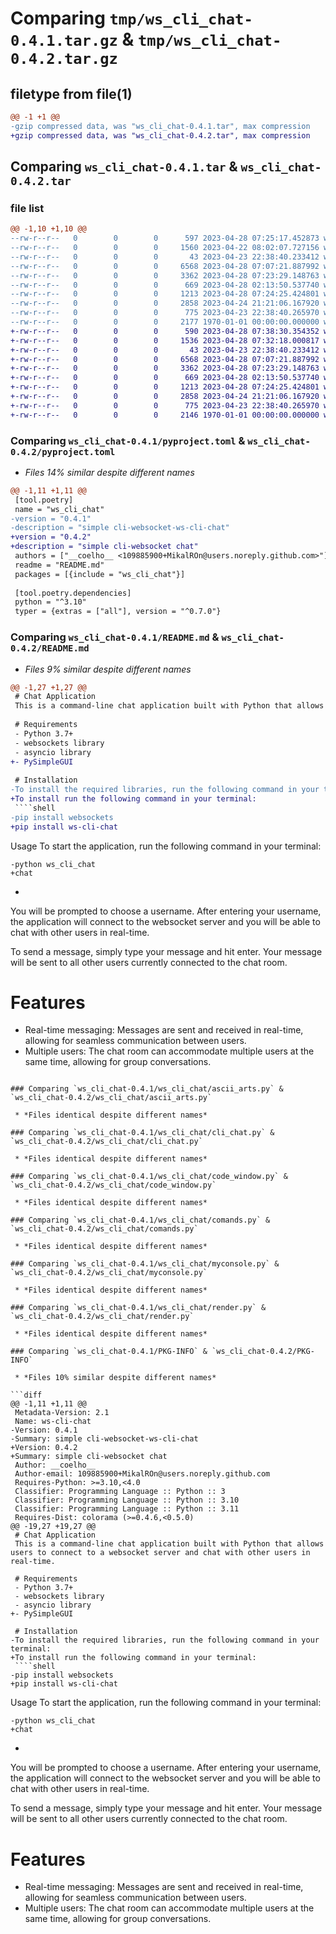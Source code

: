 # Comparing `tmp/ws_cli_chat-0.4.1.tar.gz` & `tmp/ws_cli_chat-0.4.2.tar.gz`

## filetype from file(1)

```diff
@@ -1 +1 @@
-gzip compressed data, was "ws_cli_chat-0.4.1.tar", max compression
+gzip compressed data, was "ws_cli_chat-0.4.2.tar", max compression
```

## Comparing `ws_cli_chat-0.4.1.tar` & `ws_cli_chat-0.4.2.tar`

### file list

```diff
@@ -1,10 +1,10 @@
--rw-r--r--   0        0        0      597 2023-04-28 07:25:17.452873 ws_cli_chat-0.4.1/pyproject.toml
--rw-r--r--   0        0        0     1560 2023-04-22 08:02:07.727156 ws_cli_chat-0.4.1/README.md
--rw-r--r--   0        0        0       43 2023-04-23 22:38:40.233412 ws_cli_chat-0.4.1/ws_cli_chat/__init__.py
--rw-r--r--   0        0        0     6568 2023-04-28 07:07:21.887992 ws_cli_chat-0.4.1/ws_cli_chat/ascii_arts.py
--rw-r--r--   0        0        0     3362 2023-04-28 07:23:29.148763 ws_cli_chat-0.4.1/ws_cli_chat/cli_chat.py
--rw-r--r--   0        0        0      669 2023-04-28 02:13:50.537740 ws_cli_chat-0.4.1/ws_cli_chat/code_window.py
--rw-r--r--   0        0        0     1213 2023-04-28 07:24:25.424801 ws_cli_chat-0.4.1/ws_cli_chat/comands.py
--rw-r--r--   0        0        0     2858 2023-04-24 21:21:06.167920 ws_cli_chat-0.4.1/ws_cli_chat/myconsole.py
--rw-r--r--   0        0        0      775 2023-04-23 22:38:40.265970 ws_cli_chat-0.4.1/ws_cli_chat/render.py
--rw-r--r--   0        0        0     2177 1970-01-01 00:00:00.000000 ws_cli_chat-0.4.1/PKG-INFO
+-rw-r--r--   0        0        0      590 2023-04-28 07:38:30.354352 ws_cli_chat-0.4.2/pyproject.toml
+-rw-r--r--   0        0        0     1536 2023-04-28 07:32:18.000817 ws_cli_chat-0.4.2/README.md
+-rw-r--r--   0        0        0       43 2023-04-23 22:38:40.233412 ws_cli_chat-0.4.2/ws_cli_chat/__init__.py
+-rw-r--r--   0        0        0     6568 2023-04-28 07:07:21.887992 ws_cli_chat-0.4.2/ws_cli_chat/ascii_arts.py
+-rw-r--r--   0        0        0     3362 2023-04-28 07:23:29.148763 ws_cli_chat-0.4.2/ws_cli_chat/cli_chat.py
+-rw-r--r--   0        0        0      669 2023-04-28 02:13:50.537740 ws_cli_chat-0.4.2/ws_cli_chat/code_window.py
+-rw-r--r--   0        0        0     1213 2023-04-28 07:24:25.424801 ws_cli_chat-0.4.2/ws_cli_chat/comands.py
+-rw-r--r--   0        0        0     2858 2023-04-24 21:21:06.167920 ws_cli_chat-0.4.2/ws_cli_chat/myconsole.py
+-rw-r--r--   0        0        0      775 2023-04-23 22:38:40.265970 ws_cli_chat-0.4.2/ws_cli_chat/render.py
+-rw-r--r--   0        0        0     2146 1970-01-01 00:00:00.000000 ws_cli_chat-0.4.2/PKG-INFO
```

### Comparing `ws_cli_chat-0.4.1/pyproject.toml` & `ws_cli_chat-0.4.2/pyproject.toml`

 * *Files 14% similar despite different names*

```diff
@@ -1,11 +1,11 @@
 [tool.poetry]
 name = "ws_cli_chat"
-version = "0.4.1"
-description = "simple cli-websocket-ws-cli-chat"
+version = "0.4.2"
+description = "simple cli-websocket chat"
 authors = ["__coelho__ <109885900+MikalROn@users.noreply.github.com>"]
 readme = "README.md"
 packages = [{include = "ws_cli_chat"}]
 
 [tool.poetry.dependencies]
 python = "^3.10"
 typer = {extras = ["all"], version = "^0.7.0"}
```

### Comparing `ws_cli_chat-0.4.1/README.md` & `ws_cli_chat-0.4.2/README.md`

 * *Files 9% similar despite different names*

```diff
@@ -1,27 +1,27 @@
 # Chat Application
 This is a command-line chat application built with Python that allows users to connect to a websocket server and chat with other users in real-time.
 
 # Requirements
 - Python 3.7+
 - websockets library
 - asyncio library
+- PySimpleGUI
 
 # Installation
-To install the required libraries, run the following command in your terminal:
+To install run the following command in your terminal:
 ````shell
-pip install websockets
+pip install ws-cli-chat
 ````
 Usage
 To start the application, run the following command in your terminal:
 
 ````shell
-python ws_cli_chat
+chat
 ````
-
 You will be prompted to choose a username. After entering your username, the application will connect to the websocket server and you will be able to chat with other users in real-time.
 
 To send a message, simply type your message and hit enter. Your message will be sent to all other users currently connected to the chat room.
 
 # Features
 - Real-time messaging: Messages are sent and received in real-time, allowing for seamless communication between users.
 - Multiple users: The chat room can accommodate multiple users at the same time, allowing for group conversations.
```

### Comparing `ws_cli_chat-0.4.1/ws_cli_chat/ascii_arts.py` & `ws_cli_chat-0.4.2/ws_cli_chat/ascii_arts.py`

 * *Files identical despite different names*

### Comparing `ws_cli_chat-0.4.1/ws_cli_chat/cli_chat.py` & `ws_cli_chat-0.4.2/ws_cli_chat/cli_chat.py`

 * *Files identical despite different names*

### Comparing `ws_cli_chat-0.4.1/ws_cli_chat/code_window.py` & `ws_cli_chat-0.4.2/ws_cli_chat/code_window.py`

 * *Files identical despite different names*

### Comparing `ws_cli_chat-0.4.1/ws_cli_chat/comands.py` & `ws_cli_chat-0.4.2/ws_cli_chat/comands.py`

 * *Files identical despite different names*

### Comparing `ws_cli_chat-0.4.1/ws_cli_chat/myconsole.py` & `ws_cli_chat-0.4.2/ws_cli_chat/myconsole.py`

 * *Files identical despite different names*

### Comparing `ws_cli_chat-0.4.1/ws_cli_chat/render.py` & `ws_cli_chat-0.4.2/ws_cli_chat/render.py`

 * *Files identical despite different names*

### Comparing `ws_cli_chat-0.4.1/PKG-INFO` & `ws_cli_chat-0.4.2/PKG-INFO`

 * *Files 10% similar despite different names*

```diff
@@ -1,11 +1,11 @@
 Metadata-Version: 2.1
 Name: ws-cli-chat
-Version: 0.4.1
-Summary: simple cli-websocket-ws-cli-chat
+Version: 0.4.2
+Summary: simple cli-websocket chat
 Author: __coelho__
 Author-email: 109885900+MikalROn@users.noreply.github.com
 Requires-Python: >=3.10,<4.0
 Classifier: Programming Language :: Python :: 3
 Classifier: Programming Language :: Python :: 3.10
 Classifier: Programming Language :: Python :: 3.11
 Requires-Dist: colorama (>=0.4.6,<0.5.0)
@@ -19,27 +19,27 @@
 # Chat Application
 This is a command-line chat application built with Python that allows users to connect to a websocket server and chat with other users in real-time.
 
 # Requirements
 - Python 3.7+
 - websockets library
 - asyncio library
+- PySimpleGUI
 
 # Installation
-To install the required libraries, run the following command in your terminal:
+To install run the following command in your terminal:
 ````shell
-pip install websockets
+pip install ws-cli-chat
 ````
 Usage
 To start the application, run the following command in your terminal:
 
 ````shell
-python ws_cli_chat
+chat
 ````
-
 You will be prompted to choose a username. After entering your username, the application will connect to the websocket server and you will be able to chat with other users in real-time.
 
 To send a message, simply type your message and hit enter. Your message will be sent to all other users currently connected to the chat room.
 
 # Features
 - Real-time messaging: Messages are sent and received in real-time, allowing for seamless communication between users.
 - Multiple users: The chat room can accommodate multiple users at the same time, allowing for group conversations.
```

